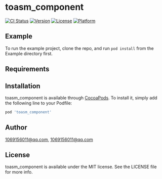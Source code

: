 # toasm_component

[![CI Status](http://img.shields.io/travis/1069156011@qq.com/toasm_component.svg?style=flat)](https://travis-ci.org/1069156011@qq.com/toasm_component)
[![Version](https://img.shields.io/cocoapods/v/toasm_component.svg?style=flat)](http://cocoapods.org/pods/toasm_component)
[![License](https://img.shields.io/cocoapods/l/toasm_component.svg?style=flat)](http://cocoapods.org/pods/toasm_component)
[![Platform](https://img.shields.io/cocoapods/p/toasm_component.svg?style=flat)](http://cocoapods.org/pods/toasm_component)

## Example

To run the example project, clone the repo, and run `pod install` from the Example directory first.

## Requirements

## Installation

toasm_component is available through [CocoaPods](http://cocoapods.org). To install
it, simply add the following line to your Podfile:

```ruby
pod 'toasm_component'
```

## Author

1069156011@qq.com, 1069156011@qq.com

## License

toasm_component is available under the MIT license. See the LICENSE file for more info.
